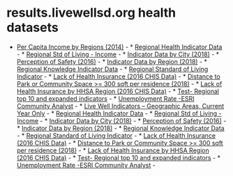 # results.livewellsd.org health datasets
* [Per Capita Income by Regions (2014)](https://results.livewellsd.org/d/wvhp-vn2v) - * [Regional Health Indicator Data](https://results.livewellsd.org/d/7zeh-w547) - * [Regional Std of Living - Income](https://results.livewellsd.org/d/tajk-bpbc) - * [Indicator Data by City (2018)](https://results.livewellsd.org/d/xz7j-v2x6) - * [Perception of Safety (2016)](https://results.livewellsd.org/d/ji3z-9bxp) - * [Indicator Data by Region (2018)](https://results.livewellsd.org/d/e5e2-wvm8) - * [Regional Knowledge Indicator Data](https://results.livewellsd.org/d/t9n5-a8mh) - * [Regional Standard of Living Indicator](https://results.livewellsd.org/d/j33f-t87n) - * [Lack of Health Insurance (2016 CHIS Data)](https://results.livewellsd.org/d/ie8e-ghux) - * [Distance to Park or Community Space >= 300 sqft per residence  (2018)](https://results.livewellsd.org/d/yuts-58ba) - * [Lack of Health Insurance by HHSA Region (2016 CHIS Data)](https://results.livewellsd.org/d/jwyd-wdjv) - * [Test- Regional top 10 and expanded indicators](https://results.livewellsd.org/d/cdq3-hbn7) - * [Unemployment Rate -ESRI Community Analyst](https://results.livewellsd.org/d/8u7t-xuha) - * [Live Well Indicators – Geographic Areas, Current Year Only](https://results.livewellsd.org/d/p7tr-s362) - * [Regional Health Indicator Data](https://results.livewellsd.org/d/7zeh-w547) - * [Regional Std of Living - Income](https://results.livewellsd.org/d/tajk-bpbc) - * [Indicator Data by City (2018)](https://results.livewellsd.org/d/xz7j-v2x6) - * [Perception of Safety (2016)](https://results.livewellsd.org/d/ji3z-9bxp) - * [Indicator Data by Region (2018)](https://results.livewellsd.org/d/e5e2-wvm8) - * [Regional Knowledge Indicator Data](https://results.livewellsd.org/d/t9n5-a8mh) - * [Regional Standard of Living Indicator](https://results.livewellsd.org/d/j33f-t87n) - * [Lack of Health Insurance (2016 CHIS Data)](https://results.livewellsd.org/d/ie8e-ghux) - * [Distance to Park or Community Space >= 300 sqft per residence  (2018)](https://results.livewellsd.org/d/yuts-58ba) - * [Lack of Health Insurance by HHSA Region (2016 CHIS Data)](https://results.livewellsd.org/d/jwyd-wdjv) - * [Test- Regional top 10 and expanded indicators](https://results.livewellsd.org/d/cdq3-hbn7) - * [Unemployment Rate -ESRI Community Analyst](https://results.livewellsd.org/d/8u7t-xuha) - 